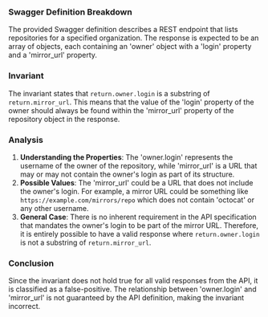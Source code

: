 ### Swagger Definition Breakdown
The provided Swagger definition describes a REST endpoint that lists repositories for a specified organization. The response is expected to be an array of objects, each containing an 'owner' object with a 'login' property and a 'mirror_url' property.

### Invariant
The invariant states that `return.owner.login` is a substring of `return.mirror_url`. This means that the value of the 'login' property of the owner should always be found within the 'mirror_url' property of the repository object in the response.

### Analysis
1. **Understanding the Properties**: The 'owner.login' represents the username of the owner of the repository, while 'mirror_url' is a URL that may or may not contain the owner's login as part of its structure.
2. **Possible Values**: The 'mirror_url' could be a URL that does not include the owner's login. For example, a mirror URL could be something like `https://example.com/mirrors/repo` which does not contain 'octocat' or any other username.
3. **General Case**: There is no inherent requirement in the API specification that mandates the owner's login to be part of the mirror URL. Therefore, it is entirely possible to have a valid response where `return.owner.login` is not a substring of `return.mirror_url`.

### Conclusion
Since the invariant does not hold true for all valid responses from the API, it is classified as a false-positive. The relationship between 'owner.login' and 'mirror_url' is not guaranteed by the API definition, making the invariant incorrect.
